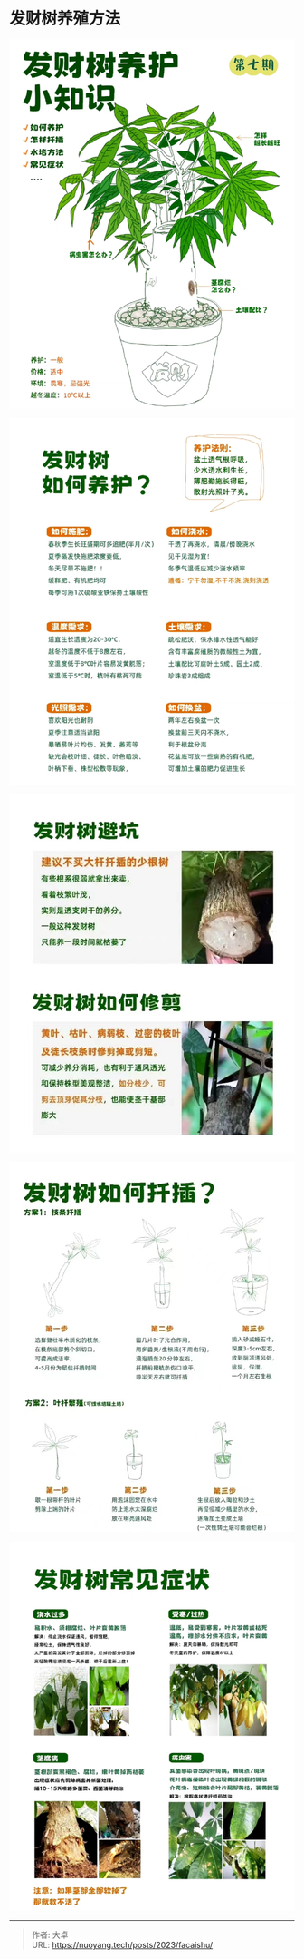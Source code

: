 # 发财树养殖方法


<!--more-->

![0c6cd1a1de739d4f42fe7f58b12559f](./index.assets/0c6cd1a1de739d4f42fe7f58b12559f.jpg)

![7ec686c87af64975bc0e12c54b2c4d5](./index.assets/7ec686c87af64975bc0e12c54b2c4d5.jpg)

![aae7c8d4b67b06e8792473036a1a612](./index.assets/aae7c8d4b67b06e8792473036a1a612.jpg)

![1405cebf510aa563013122813227b77](./index.assets/1405cebf510aa563013122813227b77.jpg)

![8de3ffb5d7004d2718d058a7030de36](./index.assets/8de3ffb5d7004d2718d058a7030de36.jpg)


---

> 作者: 大卓  
> URL: https://nuoyang.tech/posts/2023/facaishu/  

